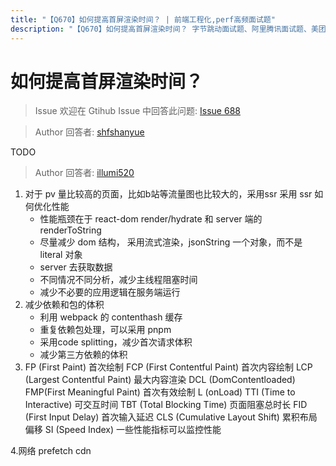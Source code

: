 ```yaml
---
title: "【Q670】如何提高首屏渲染时间？ | 前端工程化,perf高频面试题"
description: "【Q670】如何提高首屏渲染时间？ 字节跳动面试题、阿里腾讯面试题、美团小米面试题。"
---
```


# 如何提高首屏渲染时间？

> Issue
> 欢迎在 Gtihub Issue 中回答此问题: [Issue 688](https://github.com/shfshanyue/Daily-Question/issues/688)

> Author
> 回答者: [shfshanyue](https://github.com/shfshanyue)

TODO

> Author
> 回答者: [illumi520](https://github.com/illumi520)

1. 对于 pv 量比较高的页面，比如b站等流量图也比较大的，采用ssr
   采用 ssr 如何优化性能
   - 性能瓶颈在于 react-dom render/hydrate 和 server 端的 renderToString
   - 尽量减少 dom 结构， 采用流式渲染，jsonString 一个对象，而不是 literal 对象
   - server 去获取数据
   - 不同情况不同分析，减少主线程阻塞时间
   - 减少不必要的应用逻辑在服务端运行
2. 减少依赖和包的体积
   - 利用 webpack 的 contenthash 缓存
   - 重复依赖包处理，可以采用 pnpm
   - 采用code splitting，减少首次请求体积
   - 减少第三方依赖的体积
3. FP (First Paint) 首次绘制
   FCP (First Contentful Paint) 首次内容绘制
   LCP (Largest Contentful Paint) 最大内容渲染
   DCL (DomContentloaded)
   FMP(First Meaningful Paint) 首次有效绘制
   L (onLoad)
   TTI (Time to Interactive) 可交互时间
   TBT (Total Blocking Time) 页面阻塞总时长
   FID (First Input Delay) 首次输入延迟
   CLS (Cumulative Layout Shift) 累积布局偏移
   SI (Speed Index)
   一些性能指标可以监控性能

4.网络 prefetch cdn
